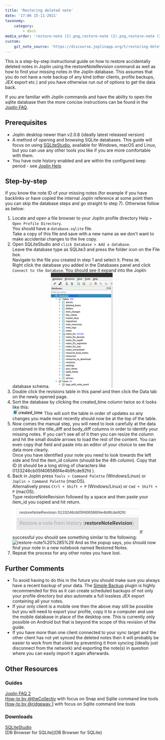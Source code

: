 ```yaml
---
title: 'Restoring deleted note'
date: '17:06 15-11-2021'
taxonomy:
    category:
        - docs
media_order: 'restore-note (1).png,restore-note (2).png,restore-note (3).png,restore-note (4).png,restore-note (5).png'
custom:
    git_note_source: 'https://discourse.joplinapp.org/t/restoring-deleted-notes/21304'
---
```


This is a step-by-step instructional guide on how to restore accidentally deleted notes in Joplin using the restoreNoteRevision command as well as how to find your missing notes in the Joplin database.
This assumes that you do not have a note backup of any kind (other clients, profile backups, JEX export etc.) and you have otherwise run out of options to get the data back.

If you are familiar with Joplin commands and have the ability to open the sqlite database then the more concise instructions can be found in the [Joplin FAQ](https://joplinapp.org/faq/#i-deleted-some-notes-by-accident-and-don-t-have-a-backup).

## Prerequisites
- Joplin desktop newer than v2.0.8 (ideally latest released version)
- A method of opening and browsing SQLite databases. This guide will focus on using [SQLiteStudio](https://sqlitestudio.pl/), available for Windows, macOS and Linux, but you can use any other tools you like if you are more comfortable with them.
- You have note history enabled and are within the configured keep period - see [Joplin Help](https://joplinapp.org/help/#note-history)

## Step-by-step

If you know the note ID of your missing notes (for example if you have backlinks or have copied the internal Joplin reference at some point then you can skip the database steps and go straight to step 7). Otherwise follow as below:

1. Locate and open a file browser to your Joplin profile directory Help `> Open Profile Directory`.  
You should have a `database.sqlite` file.  
Take a copy of this file and save with a new name as we don't want to make accidental changes to the live copy.
3. Open SQLiteStudio and `click Database > Add a database`.  
Leave the database type as SQLite3 and press the folder icon on the File box.  
Navigate to the file you created in step 1 and select it. Press `OK`.  
Right click the database you added in the Databases panel and click `Connect to the Database`. 
You should see it expand into the Joplin database schema.
![restore-note%20%281%29](restore-note%20%281%29.png "restore-note%20%281%29")
4. Double click the revisions table in this panel and then click the Data tab on the newly opened page.
5. Sort the database by clicking the created\_time column twice so it looks like this:  
![restore-note%20%283%29](restore-note%20%283%29.png "restore-note%20%283%29")
This will sort the table in order of updates so any changes you made most recently should now be at the top of the table.
6. Now comes the manual step, you will need to look carefully at the data contained in the title\_diff and body\_diff columns in order to identify your missing notes. If you can't see all of it then you can resize the column and hit the small double arrows to load the rest of the content. You can even copy that field and paste into an editor of your choice to see the data more clearly.  
Once you have identified your note you need to look towards the left side and find the item\_id column (should be the 4th column). Copy that ID (it should be a long string of characters like 0133246cb05f406586f4e4b9fcde92fd ).
7. Back in Joplin press `Tools > Command Palette` (Windows/Linux) or `Joplin > Command Palette` (macOS).  
Alternatively press `Ctrl + Shift + P` (Windows/Linux) or `Cmd + Shift + P` (macOS).  
Type restoreNoteRevision followed by a space and then paste your item\_id you copied and hit return.
![restore-note%20%284%29](restore-note%20%284%29.png "restore-note%20%284%29")
If successful you should see something similar to the following:
![restore-note%20%285%29](restore-note%20%285%29.png "restore-note%20%285%29")
And as the popup says, you should now find your note in a new notebook named Restored Notes.
8. Repeat the process for any other notes you have lost.

## Further Comments

- To avoid having to do this in the future you should make sure you always have a recent backup of your data. The [Simple Backup](https://discourse.joplinapp.org/t/backup-plugin/13964) plugin is highly recommended for this as it can create scheduled backups of not only your profile directory but also automate a full lossless JEX export containing all your notes.
- If your only client is a mobile one then the above may still be possible but you will need to export your profile, copy it to a computer and use the mobile database in place of the desktop one. This is currently only possible on Android but that is beyond the scope of this revision of the guide.
- If you have more than one client connected to your sync target and the other client has not yet synced the deleted notes then it will probably be easier to work from that client by preventing it from syncing (ideally just disconnect from the network) and exporting the note(s) in question where you can easily import it again afterwards.

## Other Resources

### Guides
[Joplin FAQ 2](https://joplinapp.org/faq/#i-deleted-some-notes-by-accident-and-don-t-have-a-backup)  
[How-to by @theCollectiv](https://discourse.joplinapp.org/t/please-document-better-how-to-recover-notes/19619) with focus on Snap and Sqlite command line tools  
[How-to by @ridgeway 1](https://discourse.joplinapp.org/t/how-to-recover-deleted-notes/17907/7) with focus on Sqlite command line tools  

### Downloads
[SQLiteStudio](https://sqlitestudio.pl/)  
[DB Browser for SQLite](DB Browser for SQLite)
